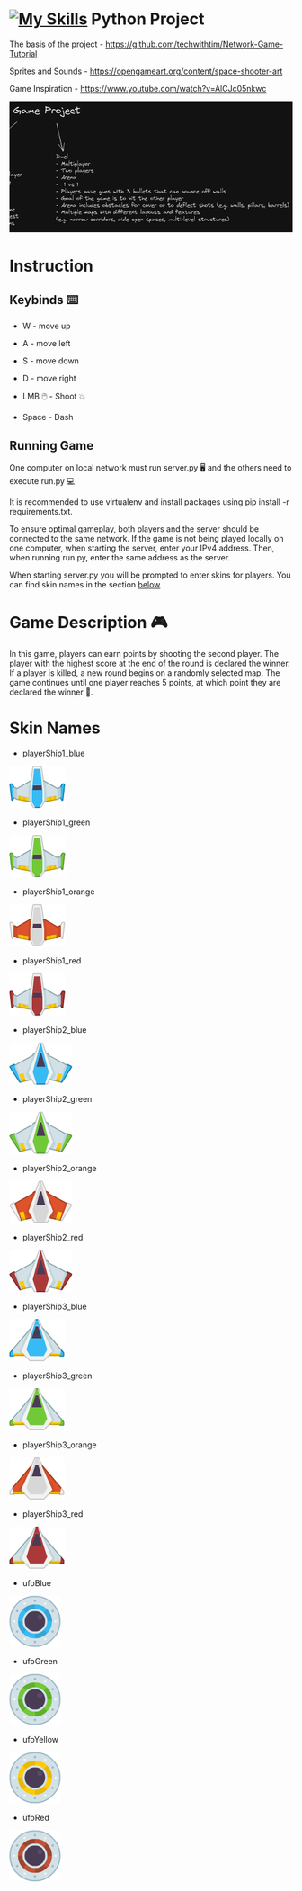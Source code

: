 # [![My Skills](https://skillicons.dev/icons?i=python)](https://skillicons.dev) Python Project

The basis of the project - https://github.com/techwithtim/Network-Game-Tutorial

Sprites and Sounds - https://opengameart.org/content/space-shooter-art

Game Inspiration - https://www.youtube.com/watch?v=AlCJc05nkwc

![Game Idea](320744117_5722551721127289_3582924636103691263_n.png)

# Instruction

## Keybinds ⌨️

- W - move up
- A - move left
- S - move down
- D - move right

- LMB 🖱️ - Shoot 💥
- Space - Dash

## Running Game

One computer on local network must run server.py 🖥️ and the others need to execute run.py 💻

It is recommended to use virtualenv and install packages using pip install -r requirements.txt.

To ensure optimal gameplay, both players and the server should be connected to the same network. If the game is not being played locally on one computer, when starting the server, enter your IPv4 address. Then, when running run.py, enter the same address as the server.

When starting server.py you will be prompted to enter skins for players. You can find skin names in the section [below](#skin-names)

# Game Description 🎮

In this game, players can earn points by shooting the second player. The player with the highest score at the end of the round is declared the winner. If a player is killed, a new round begins on a randomly selected map. The game continues until one player reaches 5 points, at which point they are declared the winner 🥇.

# Skin Names

- playerShip1_blue

![Skin1](assets/PNG/playerShip1_blue.png)

- playerShip1_green

![Skin1](assets/PNG/playerShip1_green.png)

- playerShip1_orange

![Skin1](assets/PNG/playerShip1_orange.png)

- playerShip1_red

![Skin1](assets/PNG/playerShip1_red.png)

- playerShip2_blue

![Skin1](assets/PNG/playerShip2_blue.png)

- playerShip2_green

![Skin1](assets/PNG/playerShip2_green.png)

- playerShip2_orange

![Skin1](assets/PNG/playerShip2_orange.png)

- playerShip2_red

![Skin1](assets/PNG/playerShip2_red.png)

- playerShip3_blue

![Skin1](assets/PNG/playerShip3_blue.png)

- playerShip3_green

![Skin1](assets/PNG/playerShip3_green.png)

- playerShip3_orange

![Skin1](assets/PNG/playerShip3_orange.png)

- playerShip3_red

![Skin1](assets/PNG/playerShip3_red.png)

- ufoBlue

![Skin1](assets/PNG/ufoBlue.png)


- ufoGreen

![Skin1](assets/PNG/ufoGreen.png)


- ufoYellow

![Skin1](assets/PNG/ufoYellow.png)


- ufoRed

![Skin1](assets/PNG/ufoRed.png)

